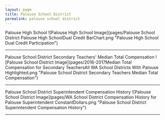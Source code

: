 ```yaml
---
layout: page
title: Palouse School District
permalink: palouse school district
---
```



Palouse High School
![Palouse High School Image](pages/Palouse School District Palouse High SchoolDual Credit BarChart.png "Palouse High School Dual Credit Participation")

___

Palouse School District Secondary Teachers' Median Total Compensation
![Palouse School District Image](pages/2016-2017Median Total Compensation for Secondary TeachersAll WA School Districts With Palouse Highlighted.png "Palouse School District Secondary Teachers Median Total Compensation")

___

Palouse School District Superintendent Compensation History
![Palouse School District Image](pages/WA School District Compensation History for Palouse Superintendent ConstantDollars.png "Palouse School District Superintendent Compensation History")

___

